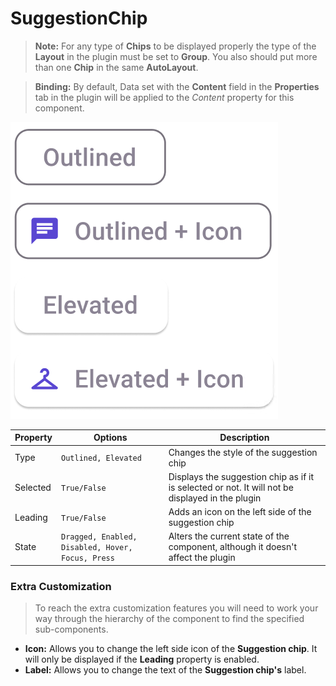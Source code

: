 # SuggestionChip

> **Note:** For any type of **Chips** to be displayed properly the type of the **Layout** in the plugin must be set to **Group**. You also should put more than one **Chip** in the same **AutoLayout**.

> **Binding:** By default, Data set with the **Content** field in the **Properties** tab in the plugin will be applied to the *Content* property for this component.

![suggestionchip](.\images\suggestionchip.png)

| Property | Options                                           | Description                                                  |
| -------- | ------------------------------------------------- | ------------------------------------------------------------ |
| Type     | `Outlined, Elevated`                              | Changes the style of the suggestion chip                     |
| Selected | `True/False`                                      | Displays the suggestion chip as if it is selected or not.  It will not be displayed in the plugin |
| Leading  | `True/False`                                      | Adds an icon on the left side of the suggestion chip         |
| State    | `Dragged, Enabled, Disabled, Hover, Focus, Press` | Alters the current state of the component, although it doesn't affect the plugin |

### Extra Customization

> To reach the extra customization features you will need to work your way through the hierarchy of the component to find the specified sub-components.  

- **Icon:** Allows you to change the left side icon of the **Suggestion chip**. It will only be displayed if the **Leading** property is enabled.
- **Label:** Allows you to change the text of the **Suggestion chip's** label.